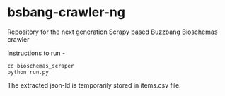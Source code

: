 # bsbang-crawler-ng
Repository for the next generation Scrapy based Buzzbang Bioschemas crawler


Instructions to run - 

```
cd bioschemas_scraper
python run.py
```

The extracted json-ld is temporarily stored in items.csv file. 